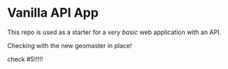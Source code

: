 # Vanilla API App

This repo is used as a starter for a _very basic_ web application with an API.

Checking with the new geomaster in place!


check #5!!!!!
